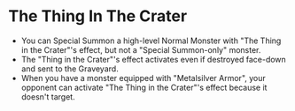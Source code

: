 # The Thing In The Crater

*   You can Special Summon a high-level Normal Monster with "The Thing in the Crater"'s effect, but not a "Special Summon-only" monster.
*   The "Thing in the Crater"'s effect activates even if destroyed face-down and sent to the Graveyard.
*   When you have a monster equipped with "Metalsilver Armor", your opponent can activate "The Thing in the Crater"'s effect because it doesn't target.
